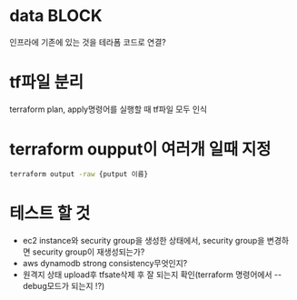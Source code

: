 # data BLOCK
인프라에 기존에 있는 것을 테라폼 코드로 연결?

# tf파일 분리
terraform plan, apply명령어를 실행할 때 tf파일 모두 인식

# terraform oupput이 여러개 일때 지정
```sh
terraform output -raw {putput 이름}
```

# 테스트 할 것
* ec2 instance와 security group을 생성한 상태에서, security group을 변경하면 security group이 재생성되는가?
* aws dynamodb strong consistency무엇인지?
* 원격지 상태 upload후 tfsate삭제 후 잘 되는지 확인(terraform 명령어에서 --debug모드가 되는지 !?)